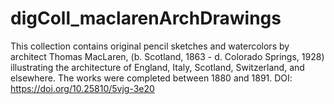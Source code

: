 # digColl_maclarenArchDrawings
This collection contains original pencil sketches and watercolors by architect Thomas MacLaren, (b. Scotland, 1863 - d. Colorado Springs, 1928) illustrating the architecture of England, Italy, Scotland, Switzerland, and elsewhere. The works were completed between 1880 and 1891. DOI: https://doi.org/10.25810/5vjg-3e20
